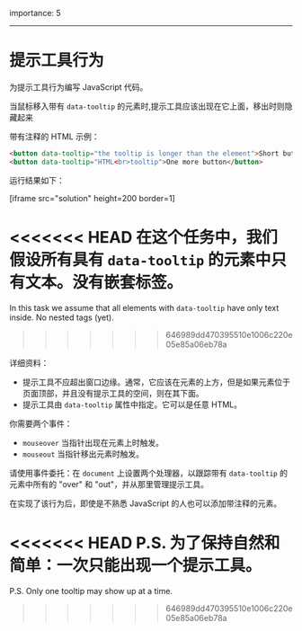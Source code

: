 importance: 5

---

# 提示工具行为

为提示工具行为编写 JavaScript 代码。

当鼠标移入带有 `data-tooltip` 的元素时,提示工具应该出现在它上面，移出时则隐藏起来

带有注释的 HTML 示例：
```html
<button data-tooltip="the tooltip is longer than the element">Short button</button>
<button data-tooltip="HTML<br>tooltip">One more button</button>
```

运行结果如下：

[iframe src="solution" height=200 border=1]

<<<<<<< HEAD
在这个任务中，我们假设所有具有 `data-tooltip` 的元素中只有文本。没有嵌套标签。
=======
In this task we assume that all elements with `data-tooltip` have only text inside. No nested tags (yet).
>>>>>>> 646989dd470395510e1006c220e05e85a06eb78a

详细资料：

- 提示工具不应超出窗口边缘。通常，它应该在元素的上方，但是如果元素位于页面顶部，并且没有提示工具的空间，则在其下面。
- 提示工具由 `data-tooltip` 属性中指定。它可以是任意 HTML。

你需要两个事件：
- `mouseover` 当指针出现在元素上时触发。
- `mouseout` 当指针移出元素时触发。

请使用事件委托：在 `document` 上设置两个处理器，以跟踪带有 `data-tooltip` 的元素中所有的 "over" 和 "out"，并从那里管理提示工具。

在实现了该行为后，即使是不熟悉 JavaScript 的人也可以添加带注释的元素。

<<<<<<< HEAD
P.S. 为了保持自然和简单：一次只能出现一个提示工具。
=======
P.S. Only one tooltip may show up at a time.
>>>>>>> 646989dd470395510e1006c220e05e85a06eb78a
